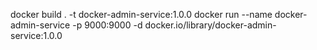 docker build . -t docker-admin-service:1.0.0
docker run --name docker-admin-service -p 9000:9000 -d docker.io/library/docker-admin-service:1.0.0
